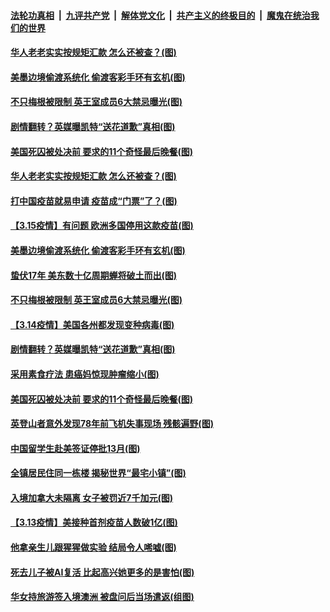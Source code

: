 ####  [法轮功真相](../../../../basic/blob/master/README.md?t=03161431) &nbsp;|&nbsp; [九评共产党](../../../../9ping.md/blob/master/README.md?t=03161431) &nbsp;|&nbsp; [解体党文化](../../../../jtdwh.md/blob/master/README.md?t=03161431)  &nbsp;|&nbsp; [共产主义的终极目的](../../../../gczydzjmd.md/blob/master/README.md?t=03161431) &nbsp;|&nbsp; [魔鬼在统治我们的世界](../../../../mgztzwmdsj.md/blob/master/README.md?t=03161431) 

#### [华人老老实实按规矩汇款 怎么还被查？(图)](../pages/p3/965666.md?t=03161431) 

#### [美墨边境偷渡系统化 偷渡客彩手环有玄机(图)](../pages/p3/965652.md?t=03161431) 

#### [不只梅根被限制 英王室成员6大禁忌曝光(图)](../pages/p3/965585.md?t=03161431) 


#### [剧情翻转？英媒曝凯特“送花道歉”真相(图)](../pages/p3/965521.md?t=03161431) 

#### [美国死囚被处决前 要求的11个奇怪最后晚餐(图)](../pages/p3/965021.md?t=03161431) 

#### [华人老老实实按规矩汇款 怎么还被查？(图)](../pages/p3/965666.md?t=03161431) 

#### [打中国疫苗就易申请 疫苗成“门票”了？(图)](../pages/p3/965662.md?t=03161431) 

#### [【3.15疫情】有问题 欧洲多国停用这款疫苗(图)](../pages/p3/965661.md?t=03161431) 

#### [美墨边境偷渡系统化 偷渡客彩手环有玄机(图)](../pages/p3/965652.md?t=03161431) 

#### [蛰伏17年 美东数十亿周期蝉将破土而出(图)](../pages/p3/965649.md?t=03161431) 


#### [不只梅根被限制 英王室成员6大禁忌曝光(图)](../pages/p3/965585.md?t=03161431) 


#### [【3.14疫情】美国各州都发现变种病毒(图)](../pages/p3/965577.md?t=03161431) 

#### [剧情翻转？英媒曝凯特“送花道歉”真相(图)](../pages/p3/965521.md?t=03161431) 

#### [采用素食疗法 患癌妈惊现肿瘤缩小(图)](../pages/p3/965574.md?t=03161431) 

#### [美国死囚被处决前 要求的11个奇怪最后晚餐(图)](../pages/p3/965021.md?t=03161431) 

#### [英登山者意外发现78年前飞机失事现场 残骸遍野(图)](../pages/p3/965524.md?t=03161431) 

#### [中国留学生赴美签证停批13月(图)](../pages/p3/965523.md?t=03161431) 

#### [全镇居民住同一栋楼 揭秘世界“最宅小镇”(图)](../pages/p3/965514.md?t=03161431) 

#### [入境加拿大未隔离 女子被罚近7千加元(图)](../pages/p3/965505.md?t=03161431) 

#### [【3.13疫情】美接种首剂疫苗人数破1亿(图)](../pages/p3/965501.md?t=03161431) 

#### [他拿亲生儿跟猩猩做实验 结局令人唏嘘(图)](../pages/p3/964885.md?t=03161431) 

#### [死去儿子被AI复活 比起高兴她更多的是害怕(图)](../pages/p3/965361.md?t=03161431) 

#### [华女持旅游签入境澳洲 被盘问后当场遣返(组图)](../pages/p3/965369.md?t=03161431) 

